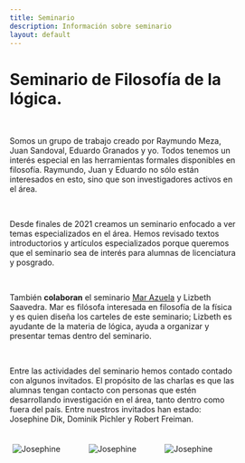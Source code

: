 ```yaml
---
title: Seminario
description: Información sobre seminario
layout: default
---
```


<html>

<h1> Seminario de Filosofía de la lógica.</h1>
<br>

<p>
Somos un grupo de trabajo creado por Raymundo Meza, Juan Sandoval, Eduardo Granados y yo. Todos tenemos un interés especial en las herramientas formales disponibles en filosofía. Raymundo, Juan y Eduardo no sólo están interesados en esto, sino que son investigadores activos en el área.
</p>
<br>

<p>
Desde finales de 2021 creamos un seminario enfocado a ver temas especializados en el área. Hemos revisado textos introductorios y artículos especializados porque queremos que el seminario sea de interés para alumnas de licenciatura y posgrado.
</p>
<br>

<p>
También <b>colaboran</b> el seminario <a href="https://www.nossaspam.com/">Mar Azuela</a>  y Lizbeth Saavedra. Mar es filósofa interesada en filosofía de la física y es quien diseña los carteles de este seminario; Lizbeth es ayudante de la materia de lógica, ayuda a organizar y presentar temas dentro del seminario.
</p>
<br>

<p>
Entre las actividades del seminario hemos contado contado con algunos invitados. El propósito de las charlas es que las alumnas tengan contacto con personas que estén desarrollando investigación en el área, tanto dentro como fuera del país. Entre nuestros invitados han estado: Josephine Dik, Dominik Pichler y Robert Freiman.
</p>

<br>

<style>
* {
  box-sizing: border-box;
}

.row {
  display: flex;
}

.column {
  flex: 33.33%;
  padding: 5px;
}
</style>

<div class="row">
 <div class="column">
   <img src="/failosophy/assets/images/SL_JD.png" alt="Josephine" title="Póster Josephine" />
 </div>
 <div class="column">
   <img src="/failosophy/assets/images/SL_DP.png" alt="Josephine" title="Póster Josephine" />
 </div>
 <div class="column">
   <img src="/failosophy/assets/images/SL_RF.png" alt="Josephine" title="Póster Josephine" />
 </div>
</div>

</html>
